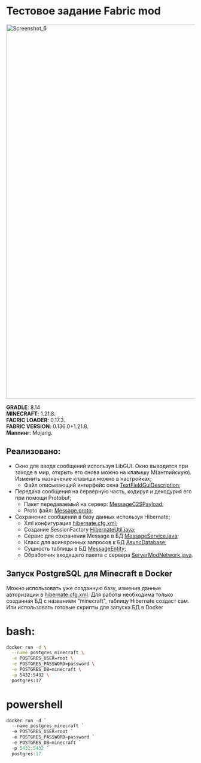 # Тестовое задание Fabric mod
<img width="1919" height="1002" alt="Screenshot_6" src="https://github.com/user-attachments/assets/0e3dd8f6-9079-4fc6-8943-5538a15c261e" />

**GRADLE**: 8.14<br>
**MINECRAFT**: 1.21.8.<br>
**FACRIC LOADER**: 0.17.3.<br>
**FABRIC VERSION**: 0.136.0+1.21.8.<br>
**Маппинг**: Mojang.<br>


## Реализовано:
- Окно для ввода сообщений используя LibGUI. Окно выводится при заходе в мир, открыть его снова можно на клавишу M(английскую). Изменить назначение клавиши можно в настройках;
  - Файл описывающий интерфейс окна [TextFieldGuiDescription](src/client/java/com/trymad/screen/TextFieldGuiDescription.java);
- Передача сообщения на серверную часть, кодируя и декодурия его при помощи Protobuf;
  - Пакет передаваемый на сервер: [MessageC2SPayload](src/main/java/com/trymad/network/MessageC2SPayload.java);
  - Proto файл: [Message.proto](src/main/proto/Message.proto);
- Сохранение сообщений в базу данных используя Hibernate;
  - Xml конфигурация [hibernate.cfg.xml](src/main/resources/hibernate.cfg.xml);
  - Создание SessionFactory [HibernateUtil.java](src/main/java/com/trymad/util/HibernateUtil.java);
  - Сервис для сохранения Message в БД [MessageService.java](src/main/java/com/trymad/service/MessageService.java);
  - Класс для асинхронных запросов к БД [AsyncDatabase](src/main/java/com/trymad/util/AsyncDatabase.java);
  - Сущность таблицы в БД [MessageEntity](src/main/java/com/trymad/model/MessageEntity.java);
  - Обработчик входящего пакета с сервера [ServerModNetwork.java](src/main/java/com/trymad/network/ServerModNetwork.java).

## Запуск PostgreSQL для Minecraft в Docker

Можно использовать уже созданную базу, изменив данные авторизации в [hibernate.cfg.xml](src/main/resources/hibernate.cfg.xml). 
Для работы необходима только созданная БД с названием "minecraft", таблицу Hibernate создаст сам.
Или использовать готовые скрипты для запуска БД в Docker
# bash:
```bash
docker run -d \
  --name postgres_minecraft \
  -e POSTGRES_USER=root \
  -e POSTGRES_PASSWORD=password \
  -e POSTGRES_DB=minecraft \
  -p 5432:5432 \
  postgres:17
```
# powershell
```powershell
docker run -d `
  --name postgres_minecraft `
  -e POSTGRES_USER=root `
  -e POSTGRES_PASSWORD=password `
  -e POSTGRES_DB=minecraft `
  -p 5432:5432 `
  postgres:17

```
    
